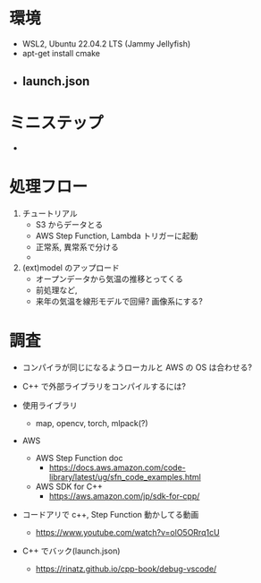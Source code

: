 # 環境
- WSL2, Ubuntu 22.04.2 LTS (Jammy Jellyfish)
- apt-get install cmake
- launch.json
    - 

# ミニステップ
- 


# 処理フロー
1. チュートリアル
    - S3 からデータとる
    - AWS Step Function, Lambda トリガーに起動
    - 正常系, 異常系で分ける
    - 
2. (ext)model のアップロード
    - オープンデータから気温の推移とってくる
    - 前処理など, 
    - 来年の気温を線形モデルで回帰? 画像系にする?

# 調査
- コンパイラが同じになるようローカルと AWS の OS は合わせる?
- C++ で外部ライブラリをコンパイルするには?
- 使用ライブラリ
    - map, opencv, torch, mlpack(?)
- AWS
    - AWS Step Function doc
        - https://docs.aws.amazon.com/code-library/latest/ug/sfn_code_examples.html
    - AWS SDK for C++
        - https://aws.amazon.com/jp/sdk-for-cpp/

- コードアリで c++, Step Function 動かしてる動画
    - https://www.youtube.com/watch?v=olO5ORrq1cU

- C++ でバック(launch.json)
    - https://rinatz.github.io/cpp-book/debug-vscode/

